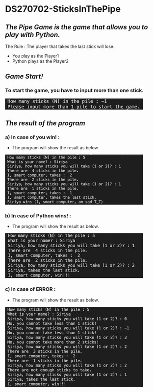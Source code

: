 # DS270702-SticksInThePipe
## _The Pipe Game is the game that allows you to play with Python._
The Rule : The player that takes the last stick will lose.
- You play as the Player1
- Python plays as the Player2

## _Game Start!_
### To start the game, you have to input more than one stick.
<img src="Picture/Start%20Game.png" width="450">

## _The result of the program_
### a) In case of you win! : 
- The program will show the result as below.
<img src="Picture/Player%20wins.png" width="450">

### b) In case of Python wins! : 
- The program will show the result as below.
<img src="Picture/Computer%20wins.png" width="450">

### c) In case of ERROR : 
- The program will show the result as below.
<img src="Picture/ERROR.png" width="450">
